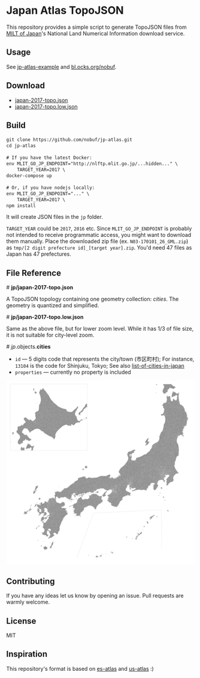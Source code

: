 # Japan Atlas TopoJSON

This repository provides a simple script to generate TopoJSON files from [MILT of Japan](http://www.mlit.go.jp/)'s National Land Numerical Information download service.

## Usage

See [jp-atlas-example](https://nobuf.github.io/jp-atlas-example/) and [bl.ocks.org/nobuf](https://bl.ocks.org/nobuf/303d300f57c5c2b6091d2bb01279212a).

## Download

- [japan-2017-topo.json](https://unpkg.com/jp-atlas/jp/japan-2017-topo.json)
- [japan-2017-topo.low.json](https://unpkg.com/jp-atlas/jp/japan-2017-topo.low.json)

## Build

```shell
git clone https://github.com/nobuf/jp-atlas.git
cd jp-atlas

# If you have the latest Docker:
env MLIT_GO_JP_ENDPOINT="http://nlftp.mlit.go.jp/...hidden..." \
	TARGET_YEAR=2017 \
docker-compose up

# Or, if you have nodejs locally:
env MLIT_GO_JP_ENDPOINT="..." \
	TARGET_YEAR=2017 \
npm install
```

It will create JSON files in the `jp` folder.

`TARGET_YEAR` could be `2017`, `2016` etc. Since `MLIT_GO_JP_ENDPOINT` is probably not intended to receive programmatic access, you might want to download them manually. Place the downloaded zip file (ex. `N03-170101_26_GML.zip`) as `tmp/[2 digit prefecture id]_[target year].zip`. You'd need 47 files as Japan has 47 prefectures.

## File Reference

\# **jp/japan-2017-topo.json**

A TopoJSON topology containing one geometry collection: *cities*. The geometry is quantized and simplified.

\# **jp/japan-2017-topo.low.json**

Same as the above file, but for lower zoom level. While it has 1/3 of file size, it is not suitable for city-level zoom.

\# *jp*.objects.**cities**

- `id` — 5 digits code that represents the city/town (市区町村); For instance, `13104` is the code for Shinjuku, Tokyo; See also [list-of-cities-in-japan](https://github.com/nobuf/list-of-cities-in-japan)
- `properties` — currently no property is included


![sample](sample.png)


## Contributing

If you have any ideas let us know by opening an issue. Pull requests are warmly welcome.

## License

MIT

## Inspiration

This repository's format is based on [es-atlas](https://github.com/martgnz/es-atlas) and [us-atlas](https://github.com/topojson/us-atlas) :)